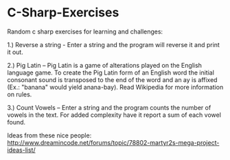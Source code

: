 # C-Sharp-Exercises
Random c sharp exercises for learning and challenges:

1.)  Reverse a string - Enter a string and the program will reverse it and print it out.

2.)  Pig Latin – Pig Latin is a game of alterations played on the English language game. To create the Pig Latin form of an English word the initial consonant sound is transposed to the end of the word and an ay is affixed (Ex.: "banana" would yield anana-bay). Read Wikipedia for more information on rules.

3.)  Count Vowels – Enter a string and the program counts the number of vowels in the text. For added complexity have it report a sum of each vowel found.





Ideas from these nice people:
http://www.dreamincode.net/forums/topic/78802-martyr2s-mega-project-ideas-list/
